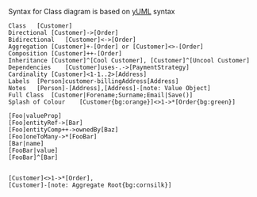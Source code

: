 

Syntax for Class diagram is based on [yUML](http://yuml.me/diagram/class/draw) syntax


    Class   [Customer]
    Directional [Customer]->[Order]
    Bidirectional   [Customer]<->[Order]
    Aggregation [Customer]+-[Order] or [Customer]<>-[Order]
    Composition [Customer]++-[Order]
    Inheritance [Customer]^[Cool Customer], [Customer]^[Uncool Customer]
    Dependencies    [Customer]uses-.->[PaymentStrategy]
    Cardinality [Customer]<1-1..2>[Address]
    Labels  [Person]customer-billingAddress[Address]
    Notes   [Person]-[Address],[Address]-[note: Value Object]
    Full Class  [Customer|Forename;Surname;Email|Save()]
    Splash of Colour    [Customer{bg:orange}]<>1->*[Order{bg:green}]

    [Foo|valueProp]
    [Foo]entityRef->[Bar]
    [Foo]entityComp++->ownedBy[Baz]
    [Foo]oneToMany->*[FooBar]
    [Bar|name]
    [FooBar|value]
    [FooBar]^[Bar]


    [Customer]<>1->*[Order],
    [Customer]-[note: Aggregate Root{bg:cornsilk}]